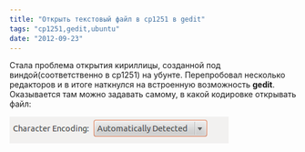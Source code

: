 ```yaml
---
title: "Открыть текстовый файл в cp1251 в gedit"
tags: "cp1251,gedit,ubuntu"
date: "2012-09-23"
---
```


Стала проблема открытия кириллицы, созданной под виндой(соответственно в cp1251) на убунте. Перепробовал несколько редакторов и в итоге наткнулся на встроенную возможность **gedit**. Оказывается там можно задавать самому, в какой кодировке открывать файл:

![](images/set_encoding.png "set_encoding")
